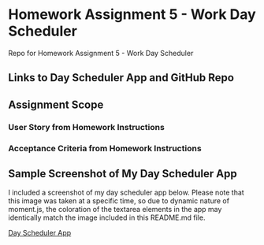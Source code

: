# Homework Assignment 5 - Work Day Scheduler

Repo for Homework Assignment 5 - Work Day Scheduler

## Links to Day Scheduler App and GitHub Repo

## Assignment Scope

### User Story from Homework Instructions

### Acceptance Criteria from Homework Instructions

## Sample Screenshot of My Day Scheduler App

I included a screenshot of my day scheduler app below. Please note that this image was taken at a specific time, so due to dynamic nature of moment.js, the coloration of the textarea elements in the app may identically match the image included in this README.md file.

[Day Scheduler App](./Assets/Images/screenshot_DaySchedulerApp.png)
